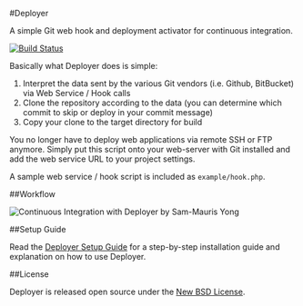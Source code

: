 #Deployer

A simple Git web hook and deployment activator for continuous integration.

[![Build Status](https://secure.travis-ci.org/mauris/Deployer.png?branch=master)](https://travis-ci.org/mauris/Deployer)

Basically what Deployer does is simple:

 1. Interpret the data sent by the various Git vendors (i.e. Github, BitBucket) via Web Service / Hook calls
 2. Clone the repository according to the data (you can determine which commit to skip or deploy in your commit message)
 3. Copy your clone to the target directory for build

You no longer have to deploy web applications via remote SSH or FTP anymore. Simply put this script onto your web-server with Git installed and add the web service URL to your project settings.

A sample web service / hook script is included as `example/hook.php`.

##Workflow

![Continuous Integration with Deployer by Sam-Mauris Yong](http://i.imgur.com/UnIMj.png)

##Setup Guide

Read the [Deployer Setup Guide](https://github.com/mauris/Deployer/wiki/Setup-Guide) for a step-by-step installation guide and explanation on how to use Deployer.

##License

Deployer is released open source under the [New BSD License](https://github.com/mauris/Deployer/blob/master/LICENSE).